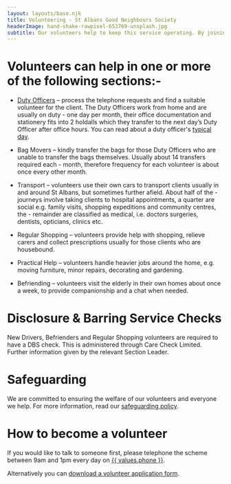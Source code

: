 ```yaml
---
layout: layouts/base.njk
title: Volunteering - St Albans Good Neighbours Society
headerImage: hand-shake-rawpixel-653769-unsplash.jpg
subtitle: Our volunteers help to keep this service operating. By joining the team, you could help out in a number of different ways.
---
```


# Volunteers can help in one or more of the following sections:-

* [Duty Officers](/a-duty-officers-day) – process the telephone requests and find a suitable volunteer for the client.  The Duty Officers work from home and are usually on duty - one day per month, their office documentation and stationery fits into 2 holdalls which they transfer to the next day’s Duty Officer after office hours.
You can read about a duty officer's [typical day](/a-duty-officers-day).

* Bag Movers – kindly transfer the bags for those Duty Officers who are unable to transfer the bags themselves.  Usually about 14 transfers required each - month, therefore frequency for each volunteer is about once every other month.
* Transport – volunteers use their own cars to transport clients usually in and around St Albans, but sometimes further afield.  About half of the - journeys involve taking clients to hospital appointments, a quarter are social e.g. family visits, shopping expeditions and community centres, the - remainder are classified as medical, i.e. doctors surgeries, dentists, opticians, clinics etc.
* Regular Shopping – volunteers provide help with shopping, relieve carers and collect prescriptions usually for those clients who are housebound.
* Practical Help – volunteers handle heavier jobs around the home, e.g. moving furniture, minor repairs, decorating and gardening.
* Befriending – volunteers visit the elderly in their own homes about once a week, to provide companionship and a chat when needed.

# Disclosure & Barring Service Checks

New Drivers, Befrienders and Regular Shopping volunteers are required to have a DBS check. This is administered through Care Check Limited.  Further information given by the relevant Section Leader.


# Safeguarding

We are committed to ensuring the welfare of our volunteers and everyone we help. For more information, read our [safeguarding policy](/assets/SAGNS-Safeguarding-Policy.docx).



# How to become a volunteer

If you would like to talk to someone first, please telephone the scheme between 9am and 1pm every day on
<a href="tel:{{ values.phone }}">{{ values.phone }}</a>.

Alternatively you can [download a volunteer application form](/assets/volunteer-application-form-January-2019.doc).
